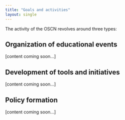 ```yaml
---
title: "Goals and activities"
layout: single
---
```


The activity of the OSCN revolves around three types:

## Organization of educational events

[content coming soon...]

## Development of tools and initiatives

[content coming soon...]

## Policy formation

[content coming soon...]
